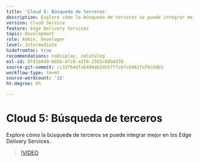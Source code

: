 ```yaml
---
title: 'Cloud 5: Búsqueda de terceros'
description: Explore cómo la búsqueda de terceros se puede integrar mejor en los Edge Delivery Services.
version: Cloud Service
feature: Edge Delivery Services
topic: Development
role: Admin, Developer
level: Intermediate
hidefromtoc: true
recommendations: noDisplay, noCatalog
exl-id: 0f41b049-bbbb-47c8-a3f8-25b5c68bdd39
source-git-commit: cc32f64dfa6494a62dcb7f7cbfc8461faf6cddb1
workflow-type: tm+mt
source-wordcount: '32'
ht-degree: 0%

---
```


# Cloud 5: Búsqueda de terceros

Explore cómo la búsqueda de terceros se puede integrar mejor en los Edge Delivery Services.

>[!VIDEO](https://video.tv.adobe.com/v/3427040?quality=12&learn=on)
